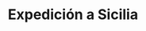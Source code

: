 ﻿---
title: "Expedición a Sicilia"
permalink: periodes_70.html
layout: periode
dataInici: -415
dataFi: -413
sidebar: periodes
pares:
  - 37:
    title: "Guerra del Peloponeso"
    dataInici: "(-431)"
    dataFi: "(-413)"

fills:
jocsPrincipals:
  - title: "Syracuse"
    bggId: 118559

  - title: "Siege of Syracuse"
    bggId: 144090

jocsEscenaris:
jocsEpoca:
jocsEpocaEscenaris:
---
